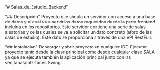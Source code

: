 "# Salas_de_Estudio_Backend" 

"## Descripción"
Proyecto que simula un servidor con acceso a una base de datos y el cual va a servir los datos requeridos desde la parte frontend incluída en los repositorios.
Este servidor contiene una serie de salas aleatorias y de las cuales se va a solicitar un dato concreto (aforo de las salas de estudio).
Este dato se proporciona a través de una API RestFull.

"## Instalación"
Descargar  y abrir proyecto en cualquier IDE.
Ejecutar proyecto tanto desde la clase principal como desde cualquier clase SALA ya que se ejecuta también la aplicación principal junto con las venjtanas/interfaces Swing.

